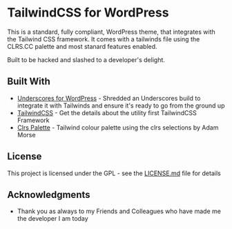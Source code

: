 # TailwindCSS for WordPress

This is a standard, fully compliant, WordPress theme, that integrates with the Tailwind CSS framework.  It comes with a tailwinds file using the CLRS.CC palette and most stanard features enabled.

Built to be hacked and slashed to a developer's delight.

## Built With

* [Underscores for WordPress](http://www.underscores.me) - Shredded an Underscores build to integrate it with Tailwinds and ensure it's ready to go from the ground up
* [TailwindCSS](https://www.tailwindcss.com/) - Get the details about the utility first TailwindCSS Framework
* [Clrs  Palette](https://www.clrs.cc) - Tailwind colour palette using the clrs selections by Adam Morse

## License

This project is licensed under the GPL - see the [LICENSE.md](LICENSE.md) file for details

## Acknowledgments

* Thank you as always to my Friends and Colleagues who have made me the developer I am today
